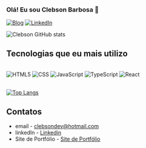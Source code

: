 ### Olá! Eu sou Clebson Barbosa 🚀

[![Blog](https://img.shields.io/website?label=Portfólio&style=for-the-badge&url=https://cleprogrammer.github.io/portfolio/)](https://cleprogrammer.github.io/portfolio/)
[![LinkedIn](https://img.shields.io/badge/LinkedIn-0077B5?style=for-the-badge&logo=linkedin&logoColor=white)](https://www.linkedin.com/in/clebsonbarbosa/)

![Clebson GitHub stats](https://github-readme-stats.vercel.app/api?username=CleProgrammer&show_icons=true&theme=radical)

## Tecnologias que eu mais utilizo

<div style="display: inline_block"><br/>
    <img alt="HTML5" src="https://img.shields.io/badge/HTML5-E34F26?style=for-the-badge&logo=html5&logoColor=white"/>
    <img alt="CSS" src="https://img.shields.io/badge/CSS3-1572B6?style=for-the-badge&logo=css3&logoColor=white"/>
    <img alt="JavaScript" src="https://img.shields.io/badge/JavaScript-F7DF1E?style=for-the-badge&logo=javascript&logoColor=black"/>
    <img alt="TypeScript" src="https://img.shields.io/badge/TypeScript-007ACC?style=for-the-badge&logo=typescript&logoColor=white"/>
    <img alt="React" src="https://img.shields.io/badge/React-20232A?style=for-the-badge&logo=react&logoColor=61DAFB"/>
</div><br/>

[![Top Langs](https://github-readme-stats.vercel.app/api/top-langs/?username=CleProgrammer)](https://github.com/anuraghazra/github-readme-stats)

## Contatos

- email - clebsondev@hotmail.com
- linkedIn - [Linkedin](https://www.linkedin.com/in/clebsonbarbosa/)
- Site de Portfólio - [Site de Portfólio](https://cleprogrammer.github.io/portfolio/)





